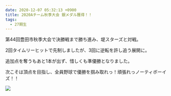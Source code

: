 ```yaml
---
date: 2020-12-07 05:32:13 +0900
title: 2020Aチーム秋季大会 銀メダル獲得！！
tags:
  - 27期生
---
```

第44回豊田市秋季大会で決勝戦まで勝ち進み、堤スターズと対戦。

2回タイムリーヒットで先制しましたが、3回に逆転を許し追う展開に。

追加点を奪うもあと1本が出ず、惜しくも準優勝となりました。

次こそは頂点を目指し、全員野球で優勝を掴み取れっ！頑張れっノーティボーイズ！！

![](/images/img_1038.jpg)

![]()